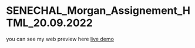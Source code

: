 # SENECHAL_Morgan_Assignement_HTML_20.09.2022
you can see my web preview here [live demo](https://teykra.github.io/SENECHAL_Morgan_Assignement_HTML_20.09.2022/)
